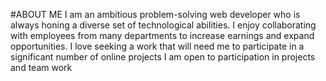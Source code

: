 #ABOUT ME
I am an ambitious problem-solving web developer who is always honing a diverse set of technological abilities. 
I enjoy collaborating with employees from many departments to increase earnings and expand opportunities.
I love seeking a work that will need me to participate in a significant number of online projects
I am open to participation in projects and team work
























































































































































































































